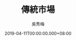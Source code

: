 ---
issue: 321
title: 傳統市場
author: 吳秀梅
language: 南四縣
date: 2019-04-11T00:00:00.000+08:00
topic: 抒懷
difficulty: 2
wikidata: Q98096208
wikidata_link: https://www.wikidata.org/wiki/Q98096208
author_wikidata_link: https://www.wikidata.org/wiki/Q98096267
author_wikidata: Q98096267
---